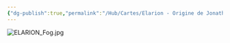```yaml
---
{"dg-publish":true,"permalink":"/Hub/Cartes/Elarion - Origine de Jonathan/","noteIcon":""}
---
```




![ELARION_Fog.jpg](/img/user/EXTRA/00_MapFog/ELARION_Fog.jpg)